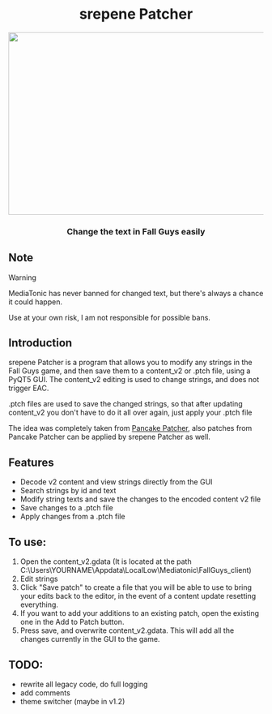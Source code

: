 
<div align="center">

# srepene Patcher
<img src="https://github.com/repinek/srepene_patcher/assets/137826826/b480e149-8bd5-40e2-a26f-313eb78b5191" width="600" height="360"/> <br>
### Change the text in Fall Guys easily
</div>

## Note
> [!WARNING]  
> 
> MediaTonic has never banned for changed text, but there's always a chance it could happen.
>
> Use at your own risk, I am not responsible for possible bans.

## Introduction
srepene Patcher is a program that allows you to modify any strings in the Fall Guys game, and then save them to a content_v2 or .ptch file, using a PyQT5 GUI. The content_v2 editing is used to change strings, and does not trigger EAC. 

.ptch files are used to save the changed strings, so that after updating content_v2 you don't have to do it all over again, just apply your .ptch file

The idea was completely taken from [Pancake Patcher](https://gamebanana.com/tools/7382), also patches from Pancake Patcher can be applied by srepene Patcher as well.

## Features 
- Decode v2 content and view strings directly from the GUI
- Search strings by id and text
- Modify string texts and save the changes to the encoded content v2 file
- Save changes to a .ptch file
- Apply changes from a .ptch file 

## To use:
1. Open the content_v2.gdata (It is located at the path C:\Users\YOURNAME\Appdata\LocalLow\Mediatonic\FallGuys_client\)
2. Edit strings
3. Click "Save patch" to create a file that you will be able to use to bring your edits back to the editor, in the event of a content update resetting everything.
4. If you want to add your additions to an existing patch, open the existing one in the Add to Patch button.
5. Press save, and overwrite content_v2.gdata. This will add all the changes currently in the GUI to the game.

## TODO:
- rewrite all legacy code, do full logging 
- add comments
- theme switcher (maybe in v1.2)
